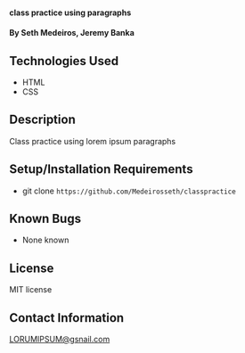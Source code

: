 
#### class practice using paragraphs

#### By Seth Medeiros, Jeremy Banka

## Technologies Used

* HTML
* CSS

## Description

Class practice using lorem ipsum paragraphs

## Setup/Installation Requirements

* git clone `https://github.com/Medeirosseth/classpractice`


## Known Bugs

* None known

## License

MIT license

## Contact Information

LORUMIPSUM@gsnail.com
